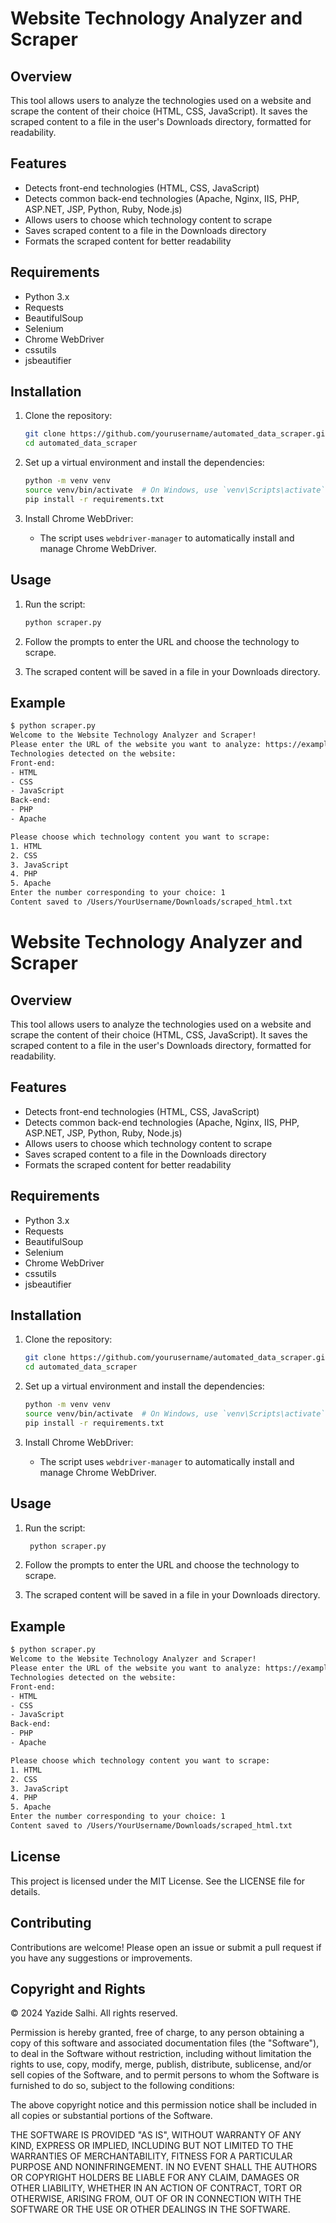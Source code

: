 # Website Technology Analyzer and Scraper

## Overview

This tool allows users to analyze the technologies used on a website and scrape the content of their choice (HTML, CSS, JavaScript). It saves the scraped content to a file in the user's Downloads directory, formatted for readability.

## Features

- Detects front-end technologies (HTML, CSS, JavaScript)
- Detects common back-end technologies (Apache, Nginx, IIS, PHP, ASP.NET, JSP, Python, Ruby, Node.js)
- Allows users to choose which technology content to scrape
- Saves scraped content to a file in the Downloads directory
- Formats the scraped content for better readability

## Requirements

- Python 3.x
- Requests
- BeautifulSoup
- Selenium
- Chrome WebDriver
- cssutils
- jsbeautifier

## Installation

1. Clone the repository:
    ```bash
    git clone https://github.com/yourusername/automated_data_scraper.git
    cd automated_data_scraper
    ```

2. Set up a virtual environment and install the dependencies:
    ```bash
    python -m venv venv
    source venv/bin/activate  # On Windows, use `venv\Scripts\activate`
    pip install -r requirements.txt
    ```

3. Install Chrome WebDriver:
    - The script uses `webdriver-manager` to automatically install and manage Chrome WebDriver.

## Usage

1. Run the script:
    ```bash
    python scraper.py
    ```

2. Follow the prompts to enter the URL and choose the technology to scrape.

3. The scraped content will be saved in a file in your Downloads directory.

## Example

```bash
$ python scraper.py
Welcome to the Website Technology Analyzer and Scraper!
Please enter the URL of the website you want to analyze: https://example.com
Technologies detected on the website:
Front-end:
- HTML
- CSS
- JavaScript
Back-end:
- PHP
- Apache

Please choose which technology content you want to scrape:
1. HTML
2. CSS
3. JavaScript
4. PHP
5. Apache
Enter the number corresponding to your choice: 1
Content saved to /Users/YourUsername/Downloads/scraped_html.txt
```

# Website Technology Analyzer and Scraper

## Overview

This tool allows users to analyze the technologies used on a website and scrape the content of their choice (HTML, CSS, JavaScript). It saves the scraped content to a file in the user's Downloads directory, formatted for readability.

## Features

- Detects front-end technologies (HTML, CSS, JavaScript)
- Detects common back-end technologies (Apache, Nginx, IIS, PHP, ASP.NET, JSP, Python, Ruby, Node.js)
- Allows users to choose which technology content to scrape
- Saves scraped content to a file in the Downloads directory
- Formats the scraped content for better readability

## Requirements

- Python 3.x
- Requests
- BeautifulSoup
- Selenium
- Chrome WebDriver
- cssutils
- jsbeautifier

## Installation

1. Clone the repository:
    ```bash
    git clone https://github.com/yourusername/automated_data_scraper.git
    cd automated_data_scraper
    ```

2. Set up a virtual environment and install the dependencies:
    ```bash
    python -m venv venv
    source venv/bin/activate  # On Windows, use `venv\Scripts\activate`
    pip install -r requirements.txt
    ```

3. Install Chrome WebDriver:
    - The script uses `webdriver-manager` to automatically install and manage Chrome WebDriver.

## Usage

1. Run the script:
   
   ```bash
    python scraper.py
    ```

2. Follow the prompts to enter the URL and choose the technology to scrape.

3. The scraped content will be saved in a file in your Downloads directory.

## Example

```bash
$ python scraper.py
Welcome to the Website Technology Analyzer and Scraper!
Please enter the URL of the website you want to analyze: https://example.com
Technologies detected on the website:
Front-end:
- HTML
- CSS
- JavaScript
Back-end:
- PHP
- Apache

Please choose which technology content you want to scrape:
1. HTML
2. CSS
3. JavaScript
4. PHP
5. Apache
Enter the number corresponding to your choice: 1
Content saved to /Users/YourUsername/Downloads/scraped_html.txt
```

## License
This project is licensed under the MIT License. See the LICENSE file for details.

## Contributing
Contributions are welcome! Please open an issue or submit a pull request if you have any suggestions or improvements.

## Copyright and Rights
© 2024 Yazide Salhi. All rights reserved.

Permission is hereby granted, free of charge, to any person obtaining a copy of this software and associated documentation files (the "Software"), to deal in the Software without restriction, including without limitation the rights to use, copy, modify, merge, publish, distribute, sublicense, and/or sell copies of the Software, and to permit persons to whom the Software is furnished to do so, subject to the following conditions:

The above copyright notice and this permission notice shall be included in all copies or substantial portions of the Software.

THE SOFTWARE IS PROVIDED "AS IS", WITHOUT WARRANTY OF ANY KIND, EXPRESS OR IMPLIED, INCLUDING BUT NOT LIMITED TO THE WARRANTIES OF MERCHANTABILITY, FITNESS FOR A PARTICULAR PURPOSE AND NONINFRINGEMENT. IN NO EVENT SHALL THE AUTHORS OR COPYRIGHT HOLDERS BE LIABLE FOR ANY CLAIM, DAMAGES OR OTHER LIABILITY, WHETHER IN AN ACTION OF CONTRACT, TORT OR OTHERWISE, ARISING FROM, OUT OF OR IN CONNECTION WITH THE SOFTWARE OR THE USE OR OTHER DEALINGS IN THE SOFTWARE.
